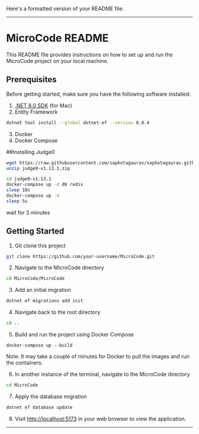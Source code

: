 Here's a formatted version of your README file:

---

# MicroCode README

This README file provides instructions on how to set up and run the MicroCode project on your local machine.

## Prerequisites

Before getting started, make sure you have the following software installed:

1. [.NET 8.0 SDK](https://dotnet.microsoft.com/en-us/download/dotnet/thank-you/sdk-8.0.204-macos-arm64-installer) (for Mac)
2. Entity Framework
```bash
dotnet tool install --global dotnet-ef --version 8.0.4
```
3. Docker
4. Docker Compose


##Installing Judge0

```bash
wget https://raw.githubusercontent.com/sapkotagaurav/sapkotagaurav.github.io/master/judge0-v1.13.0.zip
unzip judge0-v1.13.1.zip
```

```bash
cd judge0-v1.13.1
docker-compose up -d db redis
sleep 10s
docker-compose up -d
sleep 5s
```
wait for 3 minutes



## Getting Started

1. Git clone this project
```bash
git clone https://github.com/your-username/MicroCode.git
```
2. Navigate to the MicroCode directory
```bash
cd MicroCode/MicroCode
```
3. Add an initial migration
```css
dotnet ef migrations add init
```
4. Navigate back to the root directory
```bash
cd ..
```
5. Build and run the project using Docker Compose
```
docker-compose up --build
```
Note: It may take a couple of minutes for Docker to pull the images and run the containers.

6. In another instance of the terminal, navigate to the MicroCode directory
```bash
cd MicroCode
```
7. Apply the database migration
```css
dotnet ef database update
```
8. Visit <http://localhost:5173> in your web browser to view the application.

---